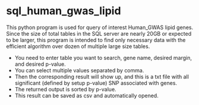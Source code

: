 # sql_human_gwas_lipid
This python program is used for query of interest Human_GWAS lipid genes. Since the size of total tables in the SQL server are nearly 20GB or expected to be larger, this program is intended to find only necessary data with the efficient algorithm over dozen of multiple large size tables.
* You need to enter table you want to search, gene name, desired margin, and desired p-value.
* You can select multiple values separated by comma.
* Then the corresponding result will show up, and this is a txt file with all significant (defined by setup p-value) SNP associated with genes.
* The returned output is sorted by p-value.
* This result can be saved as csv and automatically opened.
